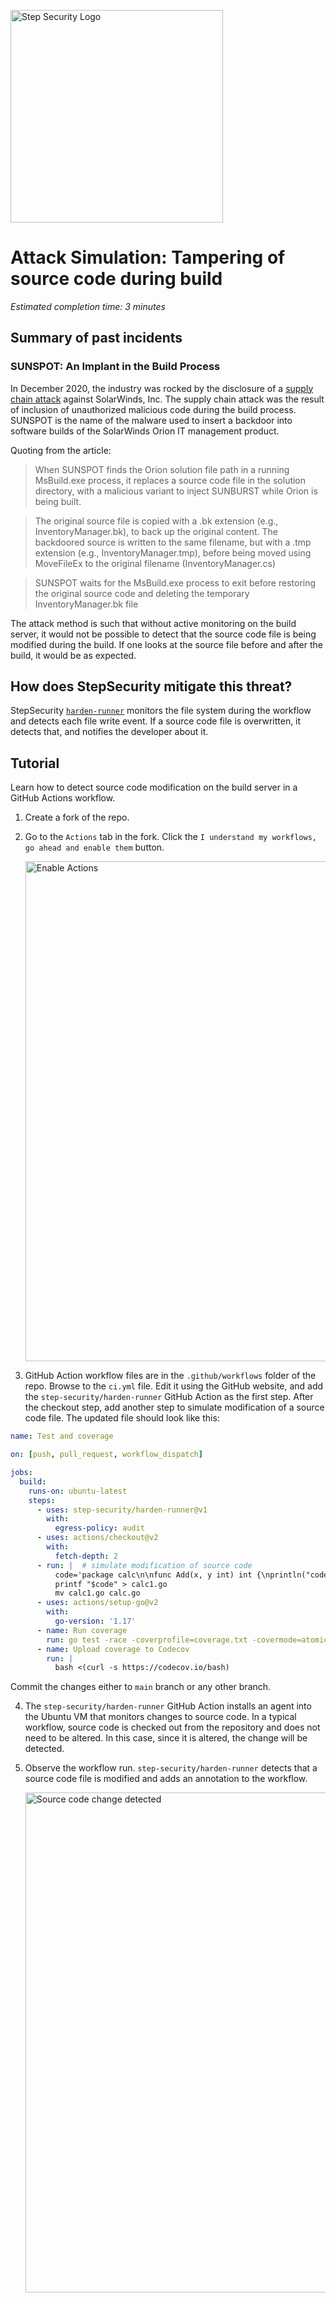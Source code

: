 <p align="left">
  <img src="https://raw.githubusercontent.com/step-security/supply-chain-goat/main/images/Logo.png" alt="Step Security Logo" width="340">
</p>

# Attack Simulation: Tampering of source code during build
_Estimated completion time: 3 minutes_

## Summary of past incidents

### SUNSPOT: An Implant in the Build Process
In December 2020, the industry was rocked by the disclosure of a [supply chain attack](https://www.crowdstrike.com/blog/sunspot-malware-technical-analysis/) against SolarWinds, Inc. The supply chain attack was the result of inclusion of unauthorized malicious code during the build process. SUNSPOT is the name of the malware used to insert a backdoor into software builds of the SolarWinds Orion IT management product.

Quoting from the article:
> When SUNSPOT finds the Orion solution file path in a running MsBuild.exe process, it replaces a source code file in the solution directory, with a malicious variant to inject SUNBURST while Orion is being built. 

> The original source file is copied with a .bk extension (e.g., InventoryManager.bk), to back up the original content. The backdoored source is written to the same filename, but with a .tmp extension (e.g., InventoryManager.tmp), before being moved using MoveFileEx to the original filename (InventoryManager.cs)

> SUNSPOT waits for the MsBuild.exe process to exit before restoring the original source code and deleting the temporary InventoryManager.bk file

The attack method is such that without active monitoring on the build server, it would not be possible to detect that the source code file is being modified during the build. If one looks at the source file before and after the build, it would be as expected. 

## How does StepSecurity mitigate this threat?
StepSecurity [`harden-runner`](https://github.com/step-security/harden-runner) monitors the file system during the workflow and detects each file write event. If a source code file is overwritten, it detects that, and notifies the developer about it.

## Tutorial
Learn how to detect source code modification on the build server in a GitHub Actions workflow. 

1. Create a fork of the repo.

2. Go to the `Actions` tab in the fork. Click the `I understand my workflows, go ahead and enable them` button. 
   
   <img src="https://raw.githubusercontent.com/step-security/supply-chain-goat/main/images/EnableActions.png" alt="Enable Actions" width="800">

3. GitHub Action workflow files are in the `.github/workflows` folder of the repo. Browse to the `ci.yml` file. Edit it using the GitHub website, and add the `step-security/harden-runner` GitHub Action as the first step. After the checkout step, add another step to simulate modification of a source code file. The updated file should look like this:

```yaml
name: Test and coverage

on: [push, pull_request, workflow_dispatch]

jobs:
  build:
    runs-on: ubuntu-latest
    steps:
      - uses: step-security/harden-runner@v1
        with:
          egress-policy: audit
      - uses: actions/checkout@v2
        with:
          fetch-depth: 2
      - run: |  # simulate modification of source code
          code='package calc\n\nfunc Add(x, y int) int {\nprintln("code added")\nreturn x + y\n}'
          printf "$code" > calc1.go
          mv calc1.go calc.go
      - uses: actions/setup-go@v2
        with:
          go-version: '1.17'
      - name: Run coverage
        run: go test -race -coverprofile=coverage.txt -covermode=atomic
      - name: Upload coverage to Codecov
        run: |
          bash <(curl -s https://codecov.io/bash)    
```

Commit the changes either to `main` branch or any other branch.  

4. The `step-security/harden-runner` GitHub Action installs an agent into the Ubuntu VM that monitors changes to source code. In a typical workflow, source code is checked out from the repository and does not need to be altered. In this case, since it is altered, the change will be detected. 

5. Observe the workflow run.  `step-security/harden-runner` detects that a source code file is modified and adds an annotation to the workflow. 

    <img src="https://raw.githubusercontent.com/step-security/supply-chain-goat/main/images/SourceChangeDetected1.png" alt="Source code change detected" width="800">
